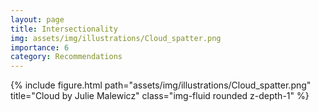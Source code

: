 ```yaml
---
layout: page
title: Intersectionality
img: assets/img/illustrations/Cloud_spatter.png
importance: 6
category: Recommendations
---
```


<div class="row">
    <div class="col-sm mt-3 mt-md-0">
        {% include figure.html path="assets/img/illustrations/Cloud_spatter.png" title="Cloud by Julie Malewicz" class="img-fluid rounded z-depth-1" %}
    </div>
</div>
<!-- <div class="caption">
    This image can also have a caption. It's like magic.
</div> -->

